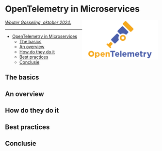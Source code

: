 # OpenTelemetry in Microservices

<img src="plaatjes/open-telemetry-logo.png" width="250" align="right" alt="Logo Open Telemetry">

*[Wouter Gosseling, oktober 2024.](https://github.com/hanaim-devops/devops-blog-Woutuhr)*
<hr/>

- [OpenTelemetry in Microservices](#opentelemetry-in-microservices)
  - [The basics](#the-basics)
  - [An overview](#an-overview)
  - [How do they do it](#how-do-they-do-it)
  - [Best practices](#best-practices)
  - [Conclusie](#conclusie)

## The basics

## An overview

## How do they do it

## Best practices

## Conclusie

